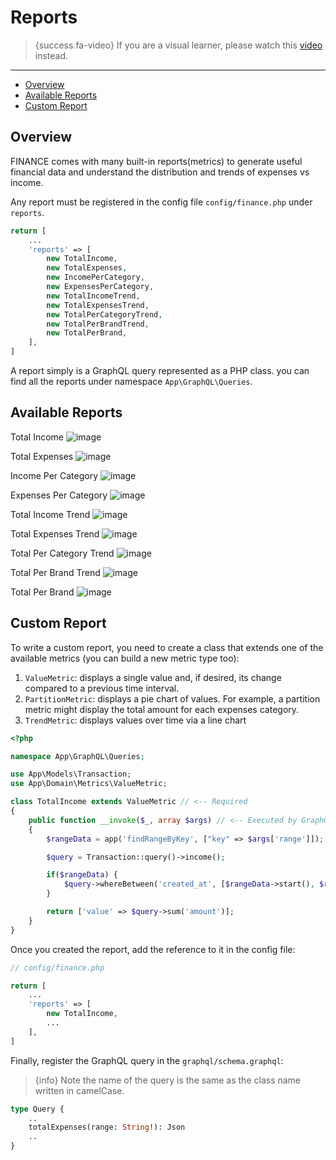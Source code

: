 # Reports

> {success.fa-video} If you are a visual learner, please watch this [video](https://www.youtube.com/watch?v=eYp1cYMTiTs&list=PLw5MK6ws-o1_rNobmZCmnH5G11vwCiKKk&index=4&ab_channel=ILoveMathAcademy) instead.

---

- [Overview](#overview)
- [Available Reports](#reports)
- [Custom Report](#custom-report)

<a name="overview"></a>
## Overview

FINANCE comes with many built-in reports(metrics) to generate useful financial data and understand the distribution and trends of expenses vs income.

Any report must be registered in the config file `config/finance.php` under `reports`.

```php
return [
    ...
    'reports' => [
        new TotalIncome,
        new TotalExpenses,
        new IncomePerCategory,
        new ExpensesPerCategory,
        new TotalIncomeTrend,
        new TotalExpensesTrend,
        new TotalPerCategoryTrend,
        new TotalPerBrandTrend,
        new TotalPerBrand,
    ],
]
```

A report simply is a GraphQL query represented as a PHP class. you can find all the reports under namespace `App\GraphQL\Queries`.

<a name="reports"></a>
## Available Reports

Total Income
![image](/images/total-income.png)

Total Expenses
![image](/images/total-expenses.png)

Income Per Category
![image](/images/income-per-category.png)

Expenses Per Category
![image](/images/expenses-per-category.png)

Total Income Trend
![image](/images/total-income-trend.png)

Total Expenses Trend
![image](/images/total-expenses-trend.png)

Total Per Category Trend
![image](/images/total-per-category-trend.png)

Total Per Brand Trend
![image](/images/total-per-brand-trend.png)

Total Per Brand
![image](/images/total-per-brand.png)

<a name="custom-report"></a>
## Custom Report

To write a custom report, you need to create a class that extends one of the available metrics (you can build a new metric type too):

1. `ValueMetric`: displays a single value and, if desired, its change compared to a previous time interval.
2. `PartitionMetric`: displays a pie chart of values. For example, a partition metric might display the total amount for each expenses category.
3. `TrendMetric`: displays values over time via a line chart


```php
<?php

namespace App\GraphQL\Queries;

use App\Models\Transaction;
use App\Domain\Metrics\ValueMetric;

class TotalIncome extends ValueMetric // <-- Required
{
    public function __invoke($_, array $args) // <-- Executed by GraphQL query
    {
        $rangeData = app('findRangeByKey', ["key" => $args['range']]);

        $query = Transaction::query()->income();

        if($rangeData) {
            $query->whereBetween('created_at', [$rangeData->start(), $rangeData->end()]);
        }

        return ['value' => $query->sum('amount')];
    }
}
```

Once you created the report, add the reference to it in the config file:

```php
// config/finance.php

return [
    ...
    'reports' => [
        new TotalIncome,
        ...
    ],
]
```

Finally, register the GraphQL query in the `graphql/schema.graphql`:

>{info} Note the name of the query is the same as the class name written in camelCase.

```graphql
type Query {
    ..
    totalExpenses(range: String!): Json
    ..
}
```